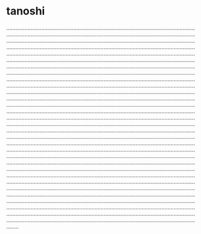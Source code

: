 # tanoshi

............................................................................................................................................................................................................................................................................................................................................................................................................................................................................................................................................................................................................................................................................................................................................................................................................................................................................................................................................................................................................................................................................................................................................................................................................................................................................................................................................................................................................................................................................................................................................................................................................................................................................................................................................................................................................................................................................................................................................................................................................................................................................................................................................................................................................................................................................................................................................................................................................................................................................................................................................................................................................................................................................................................................................................................................................................................................................................................................................................................................................................................................................................................................................................................................................................................................................................................................................................................................................................................................................................................................................................................................................................................................................................................................................................................................................................................................................................................................................................................................................